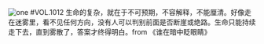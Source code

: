 ![one](http://image.wufazhuce.com/FvkSJJCUrye6OjyCyAHEgLCnVJnh)
#VOL.1012
生命的复杂，就在于不可预期，不容解释，不能厘清。好像走在迷雾里，看不见任何方向，没有人可以判别前面是否断崖或绝路。生命只能持续走下去，直到雾散了，答案才终得明白。from 《谁在暗中眨眼睛》